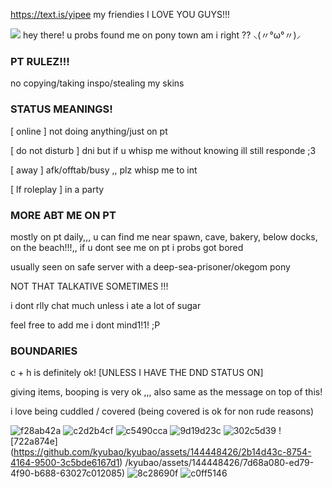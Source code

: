 https://text.is/yipee my friendies I LOVE YOU GUYS!!!

![](https://watermelon.crd.co/assets/images/gallery05/dba95250.gif?v=ab2f6a73) hey there! u probs found me on pony town am i right ??  	⸜(〃°ω°〃)⸝

###  PT RULEZ!!! 


no copying/taking inspo/stealing my skins

### STATUS MEANINGS!

[ online ] not doing anything/just on pt 

[ do not disturb ] dni but if u whisp me without knowing ill still responde ;3

[ away ] afk/offtab/busy ,, plz whisp me to int

[ lf roleplay ] in a party

### MORE ABT ME ON PT

mostly on pt daily,,,  u can find me near spawn, cave, bakery, below docks, on the beach!!!,,  if u dont see me on pt i probs got bored

usually seen on safe server with a deep-sea-prisoner/okegom pony

NOT THAT TALKATIVE SOMETIMES !!!

i dont rlly chat much unless i ate a lot of sugar

feel free to add me i dont mind1!1! ;P
### BOUNDARIES 

c + h is definitely ok! [UNLESS I HAVE THE DND STATUS ON]

giving items, booping is very ok  ,,, also same as the message on top of this!

i love being cuddled / covered (being covered is ok for non rude reasons)


![f28ab42a](https://github.com/kyubao/kyubao/assets/144448426/5dfda7de-cc83-4352-b270-1bb75a3d53a2)
![c2d2b4cf](https://github.com/kyubao/kyubao/assets/144448426/cf4a7bac-2d9c-4284-b760-c1997a1866f9)
![c5490cca](https://github.com/kyubao/kyubao/assets/144448426/6549b4ff-14a2-4060-bef9-3ca1d3237bb9)
![9d19d23c](https://github.com/kyubao/kyubao/assets/144448426/5e2ef9f5-7352-4acb-b271-6e6a2913a796)
![302c5d39](https://github.com/kyubao/kyubao/assets/144448426/0a328250-9a8f-4148-a589-568d6c771423)
![722a874e]
(https://github.com/kyubao/kyubao/assets/144448426/2b14d43c-8754-4164-9500-3c5bde6167d1)
/kyubao/assets/144448426/7d68a080-ed79-4f90-b688-63027c012085)
![8c28690f](https://github.com/kyubao/kyubao/assets/144448426/de3c7473-4c40-45a2-b06f-748514bf18e4)
![c0ff5146](https://github.com/kyubao/kyubao/assets/144448426/111769c9-6130-4998-982b-5eb4f2912d87)
